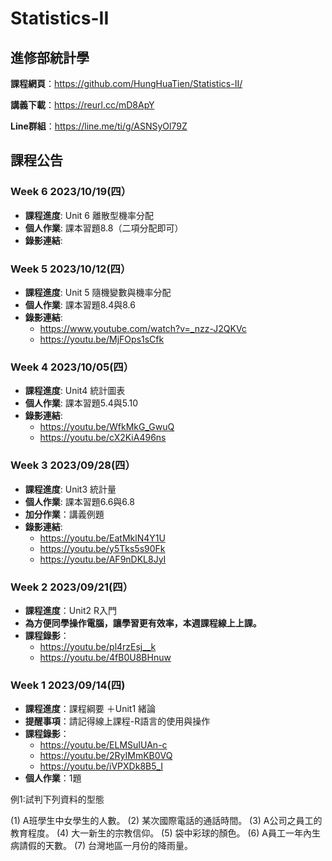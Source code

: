 # Statistics-II
## 進修部統計學

**課程網頁**：https://github.com/HungHuaTien/Statistics-II/

**講義下載**：https://reurl.cc/mD8ApY

**Line群組**：https://line.me/ti/g/ASNSyOl79Z 

## 課程公告

### Week 6 2023/10/19(四）

- **課程進度**: Unit 6 離散型機率分配
- **個人作業**: 課本習題8.8（二項分配即可）
- **錄影連結**:


### Week 5 2023/10/12(四）

- **課程進度**: Unit 5 隨機變數與機率分配
- **個人作業**: 課本習題8.4與8.6
- **錄影連結**:
  - https://www.youtube.com/watch?v=_nzz-J2QKVc
  - https://youtu.be/MjFOps1sCfk


### Week 4 2023/10/05(四）

- **課程進度**: Unit4 統計圖表
- **個人作業**: 課本習題5.4與5.10
- **錄影連結**:
  - https://youtu.be/WfkMkG_GwuQ
  - https://youtu.be/cX2KiA496ns

### Week 3 2023/09/28(四）

- **課程進度**: Unit3 統計量
- **個人作業**: 課本習題6.6與6.8
- **加分作業**：講義例題
- **錄影連結**:
  - https://youtu.be/EatMklN4Y1U
  - https://youtu.be/y5Tks5s90Fk
  - https://youtu.be/AF9nDKL8JyI

### Week 2 2023/09/21(四）

- **課程進度**：Unit2 R入門
- **為方便同學操作電腦，讓學習更有效率，本週課程線上上課。**
- **課程錄影**：
  - https://youtu.be/pl4rzEsj__k
  - https://youtu.be/4fB0U8BHnuw

### Week 1 2023/09/14(四)

- **課程進度**：課程綱要 ＋Unit1 緒論
- **提醒事項**：請記得線上課程-R語言的使用與操作
- **課程錄影**：
  - https://youtu.be/ELMSuIUAn-c
  - https://youtu.be/2RyIMmKB0VQ
  - https://youtu.be/iVPXDk8B5_I
- **個人作業**：1題

例1:試判下列資料的型態

(1) A班學生中女學生的人數。
(2) 某次國際電話的通話時間。
(3) A公司之員工的教育程度。
(4) 大一新生的宗教信仰。
(5) 袋中彩球的顏色。
(6) A員工一年內生病請假的天數。
(7) 台灣地區一月份的降雨量。



